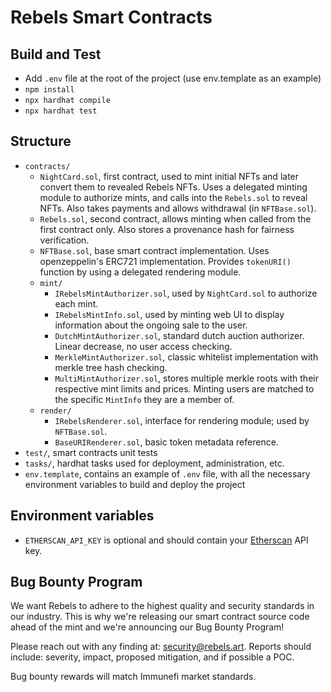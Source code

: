# Rebels Smart Contracts

## Build and Test

* Add `.env` file at the root of the project (use env.template as an example)
* `npm install`
* `npx hardhat compile`
* `npx hardhat test`

## Structure

* `contracts/`
  * `NightCard.sol`, first contract, used to mint initial NFTs and later
    convert them to revealed Rebels NFTs. Uses a delegated minting module to
    authorize mints, and calls into the `Rebels.sol` to reveal NFTs. Also takes
    payments and allows withdrawal (in `NFTBase.sol`).
  * `Rebels.sol`, second contract, allows minting when called from the first
    contract only. Also stores a provenance hash for fairness verification.
  * `NFTBase.sol`, base smart contract implementation. Uses openzeppelin's
    ERC721 implementation. Provides `tokenURI()` function by using a delegated
    rendering module.
  * `mint/`
    * `IRebelsMintAuthorizer.sol`, used by `NightCard.sol` to authorize each
      mint.
    * `IRebelsMintInfo.sol`, used by minting web UI to display information
      about the ongoing sale to the user.
    * `DutchMintAuthorizer.sol`, standard dutch auction authorizer. Linear
      decrease, no user access checking.
    * `MerkleMintAuthorizer.sol`, classic whitelist implementation with merkle
      tree hash checking.
    * `MultiMintAuthorizer.sol`, stores multiple merkle roots with their
      respective mint limits and prices. Minting users are matched to the
      specific `MintInfo` they are a member of.
  * `render/`
    * `IRebelsRenderer.sol`, interface for rendering module; used by
      `NFTBase.sol`.
    * `BaseURIRenderer.sol`, basic token metadata reference.
* `test/`, smart contracts unit tests
* `tasks/`, hardhat tasks used for deployment, administration, etc.
* `env.template`, contains an example of `.env` file, with all the necessary environment variables to build and deploy the project

## Environment variables
* `ETHERSCAN_API_KEY` is optional and should contain your [Etherscan](https://etherscan.io/) API key.

## Bug Bounty Program

We want Rebels to adhere to the highest quality and security standards in our
industry. This is why we're releasing our smart contract source code ahead of
the mint and we're announcing our Bug Bounty Program!

Please reach out with any finding at: security@rebels.art. Reports should
include: severity, impact, proposed mitigation, and if possible a POC.

Bug bounty rewards will match Immunefi market standards.
